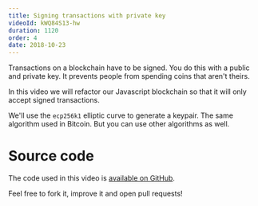 ```yaml
---
title: Signing transactions with private key
videoId: kWQ84S13-hw
duration: 1120
order: 4
date: 2018-10-23
---
```


Transactions on a blockchain have to be signed. You do this with a public and private key. It prevents people from spending coins that aren't theirs.

In this video we will refactor our Javascript blockchain so that it will only accept signed transactions. 

We'll use the `ecp256k1` elliptic curve to generate a keypair. The same algorithm used in Bitcoin. But you can use other algorithms as well.

# Source code
The code used in this video is [available on GitHub](https://github.com/SavjeeTutorials/SavjeeCoin).

Feel free to fork it, improve it and open pull requests!